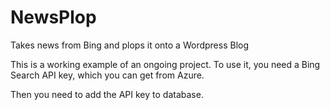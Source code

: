 # NewsPlop
Takes news from Bing and plops it onto a Wordpress Blog


This is a working example of an ongoing project.  To use it, you need a Bing Search API key, which you can get from Azure.

Then you need to add the API key to database.  
